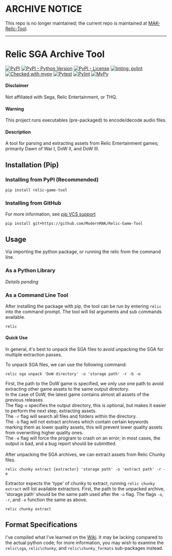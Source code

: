 # ARCHIVE NOTICE
This repo is no longer maintained; the current repo is maintained at [MAK-Relic-Tool](https://github.com/MAK-Relic-Tool).

-------

# Relic SGA Archive Tool
[![PyPI](https://img.shields.io/pypi/v/relic-game-tool)](https://pypi.org/project/relic-game-tool/)
[![PyPI - Python Version](https://img.shields.io/pypi/pyversions/relic-game-tool)](https://www.python.org/downloads/)
[![PyPI - License](https://img.shields.io/pypi/l/relic-game-tool)](https://github.com/ModernMAK/Relic-Game-Tool/blob/main/LICENSE.txt)
[![linting: pylint](https://img.shields.io/badge/linting-pylint-yellowgreen)](https://github.com/PyCQA/pylint)
[![Checked with mypy](http://www.mypy-lang.org/static/mypy_badge.svg)](http://mypy-lang.org/)
[![Pytest](https://github.com/ModernMAK/Relic-Game-Tool/actions/workflows/pytest.yml/badge.svg)](https://github.com/ModernMAK/Relic-Game-Tool/actions/workflows/pytest.yml)
[![Pylint](https://github.com/ModernMAK/Relic-Game-Tool/actions/workflows/pylint.yml/badge.svg)](https://github.com/ModernMAK/Relic-Game-Tool/actions/workflows/pylint.yml)
[![MyPy](https://github.com/ModernMAK/Relic-Game-Tool/actions/workflows/mypy.yml/badge.svg)](https://github.com/ModernMAK/Relic-Game-Tool/actions/workflows/mypy.yml)
#### Disclaimer
Not affiliated with Sega, Relic Entertainment, or THQ.
#### Warning
This project runs executables (pre-packaged) to encode/decode audio files.
#### Description
A tool for parsing and extracting assets from Relic Entertainment games; primarily Dawn of War I, DoW II, and DoW III. 

## Installation (Pip)
### Installing from PyPI (Recommended)
```
pip install relic-game-tool
```
### Installing from GitHub
For more information, see [pip VCS support](https://pip.pypa.io/en/stable/topics/vcs-support/#git)
```
pip install git+https://github.com/ModernMAK/Relic-Game-Tool
```

## Usage
Via importing the python package, or running the relic from the command line.<br>
### As a Python Library
*Details pending*

### As a Command Line Tool
After installing the package with pip, the tool can be run by entering `relic` into the command prompt. The tool will list arguments and sub commands available.
```
relic
```
#### Quick Use
In general, it's best to unpack the SGA files to avoid unpacking the SGA for multiple extraction passes.<br>

To unpack SGA files, we can use the following command:
```
relic sga unpack 'DoW directory' -o 'storage path' -r -b -e
```
First, the path to the DoW game is specified, we only use one path to avoid extracting other game assets to the same output directory.<br>
In the case of DoW, the latest game contains almost all assets of the previous releases. <br>
The flag`-o` specifies the output directory, this is optional, but makes it easier to perform the next step, extracting assets. <br>
The `-r` flag will search all files and folders within the directory. <br>
The `-b` flag will not extract archives which contain certain keywords marking them as lower quality assets, this will prevent lower quality assets from overwriting higher quality ones.<br>
The `-e` flag will force the program to crash on an error; in most cases, the output is bad, and a bug report should be submitted.<br>
<br>
After unpacking the SGA archives, we can extract assets from Relic Chunky files.
```
relic chunky extract {extractor} 'storage path' -o 'extract path' -r -e
```
Extractor expects the 'type' of chunky to extract, running `relic chunky extract` will list available extractors.
First, the path to the unpacked archive, 'storage path' should be the same path used after the `-o` flag. 
The flags `-o`, `-r`, and `-e` function the same as above. 
```
relic chunky extract
```
## Format Specifications
I've compiled what I've learned on the [Wiki](https://github.com/ModernMAK/Relic-SGA-Archive-Tool/wiki).
It may be lacking compared to the actual python code; for more information, you may wish to examine the `relic\sga`, `relic\chunky`, and `relic\chunky_formats` sub-packages instead.
